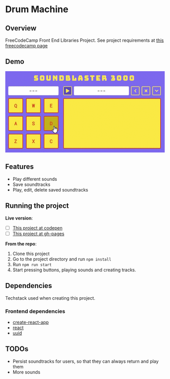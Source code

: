 # Drum Machine

## Overview

FreeCodeCamp Front End Libraries Project. See project requirements at [this freecodecamp page](https://www.freecodecamp.org/learn/front-end-libraries/front-end-libraries-projects/build-a-drum-machine)

## Demo

![](https://github.com/gurugumawaru/FCC__drum_machine/blob/master/fcc_drummachine.gif)

## Features

- Play different sounds
- Save soundtracks
- Play, edit, delete saved soundtracks

## Running the project

**Live version**:

- [ ] [This project at codepen](https://codepen.io/GuRuGu/full/MWYrYaZ)
- [ ] [This project at gh-pages](https://gurugu-fcc-projects.github.io/FCC__drum_machine/)

**From the repo**:

1. Clone this project
2. Go to the project directory and run `npm install`
3. Run `npm run start`
4. Start pressing buttons, playing sounds and creating tracks.

## Dependencies

Techstack used when creating this project.

### Frontend dependencies

- [create-react-app](https://github.com/facebook/create-react-app)
- [react](https://reactjs.org/)
- [uuid](https://www.npmjs.com/package/uuid)

## TODOs

- Persist soundtracks for users, so that they can always return and play them
- More sounds
